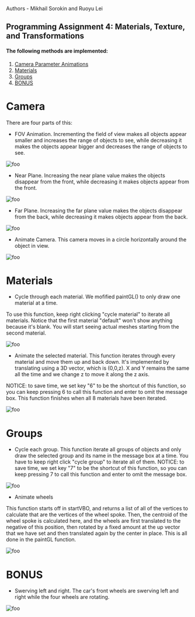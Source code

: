 Authors - Mikhail Sorokin and Ruoyu Lei

Programming Assignment 4: Materials, Texture, and Transformations
----------
#### The following methods are implemented:

1. [Camera Parameter Animations](#camera)
2. [Materials](#materials)
3. [Groups](#groups)
4. [BONUS](#bonus)

# Camera

There are four parts of this:

- FOV Animation. Incrementing the field of view makes all objects appear smaller and increases the range of objects to see, while decreasing it makes the objects appear bigger and decreases the range of objects to see.

![foo](img/fov.png)

- Near Plane. Increasing the near plane value makes the objects disappear from the front, while decreasing it makes objects appear from the front.

![foo](img/near.png)

- Far Plane. Increasing the far plane value makes the objects disappear from the back, while decreasing it makes objects appear from the back.

![foo](img/far.png)

- Animate Camera. This camera moves in a circle horizontally around the object in view.

![foo](img/animate_camera.png)

# Materials

- Cycle through each material. 
We mofified paintGL() to only draw one material at a time.

To use this function, keep right clicking "cycle material" to iterate all materials. Notice that the first material "default" won't show anything because it's blank. You will start seeing actual meshes starting from the second material.

![foo](img/cycle_material.png)

- Animate the selected material. 
This function iterates through every material and move them up and back down. It's implemented by translating using a 3D vector, which is (0,0,z). X and Y remains the same all the time and we change z to move it along the z axis.

NOTICE: to save time, we set key "6" to be the shortcut of this function, so you can keep pressing 6 to call this function and enter to omit the message box. This function finishes when all 8 materials have been iterated.

![foo](img/animate_material.png)

# Groups

- Cycle each group.
This function iterate all groups of objects and only draw the selected group and its name in the message box at a time. You have to keep right click "cycle group" to iterate all of them. NOTICE: to save time, we set key "7" to be the shortcut of this function, so you can keep pressing 7 to call this function and enter to omit the message box.

![foo](img/cycle_group.png)

- Animate wheels

This function starts off in startVBO, and returns a list of all of the vertices to calculate that are the vertices of the wheel spoke. Then, the centroid of the wheel spoke is calculated here, and the wheels are first translated to the negative of this position, then rotated by a fixed amount at the up vector that we have set and then translated again by the center in place. This is all done in the paintGL function.

![foo](img/animate_wheels.png)


# BONUS

- Swerving left and right. The car's front wheels are swerving left and right while the four wheels are rotating.

![foo](img/bonus.png)
